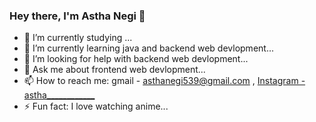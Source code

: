 ### Hey there, I'm Astha Negi 👋


- 🔭 I’m currently studying ...
- 🌱 I’m currently learning java and backend web devlopment...
- 🤔 I’m looking for help with backend web devlopment...
- 💬 Ask me about frontend web devlopment...
- 📫 How to reach me: gmail - asthanegi539@gmail.com , [Instagram - astha____________](https://www.instagram.com/astha____________/)
- ⚡ Fun fact: I love watching anime...
